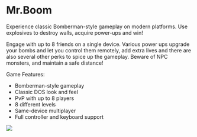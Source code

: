 # Mr.Boom

Experience classic Bomberman-style gameplay on modern platforms. Use explosives to destroy walls, acquire power-ups and win! 

Engage with up to 8 friends on a single device. Various power ups upgrade your bombs and let you control them remotely, add extra lives and there are also several other perks to spice up the gameplay. Beware of NPC monsters, and maintain a safe distance! 

Game Features:
- Bomberman-style gameplay
- Classic DOS look and feel
- PvP with up to 8 players
- 8 different levels
- Same-device multiplayer
- Full controller and keyboard support

<a href="https://apps.microsoft.com/store/detail/9P4GKX2DCHTK?launch=true&mode=full">
  <img src="https://get.microsoft.com/images/en-US%20dark.svg"/>
</a>
